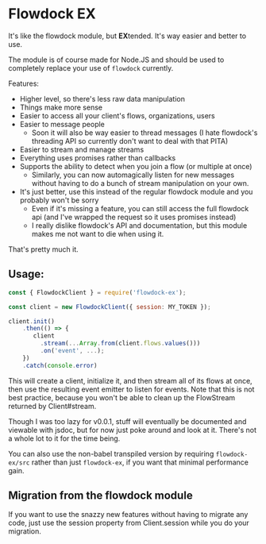 # Flowdock EX

It's like the flowdock module, but **EX**tended. It's way easier and better to use.

The module is of course made for Node.JS and should be used to completely replace your use of `flowdock` currently.

Features:

- Higher level, so there's less raw data manipulation
- Things make more sense
- Easier to access all your client's flows, organizations, users
- Easier to message people
  - Soon it will also be way easier to thread messages (I hate flowdock's threading API so currently don't want to deal with that PITA)
- Easier to stream and manage streams
- Everything uses promises rather than callbacks
- Supports the ability to detect when you join a flow (or multiple at once)
  - Similarly, you can now automagically listen for new messages without having to do a bunch of stream manipulation on your own.
- It's just better, use this instead of the regular flowdock module and you probably won't be sorry
  - Even if it's missing a feature, you can still access the full flowdock api (and I've wrapped the request so it uses promises instead)
  - I really dislike flowdock's API and documentation, but this module makes me not want to die when using it.

That's pretty much it.

## Usage:

```javascript
const { FlowdockClient } = require('flowdock-ex');

const client = new FlowdockClient({ session: MY_TOKEN });

client.init()
    .then(() => {
       client
         .stream(...Array.from(client.flows.values()))
         .on('event', ...);
    })
    .catch(console.error)
```

This will create a client, initialize it, and then stream all of its flows at once, 
then use the resulting event emitter to listen for events. Note that this is not
best practice, because you won't be able to clean up the FlowStream returned by
Client#stream.

Though I was too lazy for v0.0.1, stuff will eventually be documented and viewable
with jsdoc, but for now just poke around and look at it. There's not a whole lot
to it for the time being.

You can also use the non-babel transpiled version by requiring `flowdock-ex/src` rather than just `flowdock-ex`, if you want that minimal performance gain.

## Migration from the flowdock module

If you want to use the snazzy new features without having to migrate any code, just use the session property from Client.session while you do your migration.

